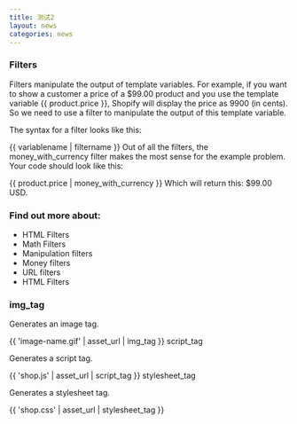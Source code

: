```yaml
---
title: 测试2
layout: news
categories: news
---
```


### Filters

Filters manipulate the output of template variables. For example, if you want to show a customer a price of a $99.00 product and you use the template variable {{ product.price }}, Shopify will display the price as 9900 (in cents). So we need to use a filter to manipulate the output of this template variable.

The syntax for a filter looks like this:

{{ variablename | filtername }}
Out of all the filters, the money_with_currency filter makes the most sense for the example problem. Your code should look like this:

{{ product.price | money_with_currency }}
Which will return this: $99.00 USD.

### Find out more about:

* HTML Filters
* Math Filters
* Manipulation filters
* Money filters
* URL filters
* HTML Filters

### img_tag

Generates an image tag.

{{ 'image-name.gif' | asset_url | img_tag }}
script_tag

Generates a script tag.

{{ 'shop.js' | asset_url | script_tag }}
stylesheet_tag

Generates a stylesheet tag.

{{ 'shop.css' | asset_url | stylesheet_tag }}